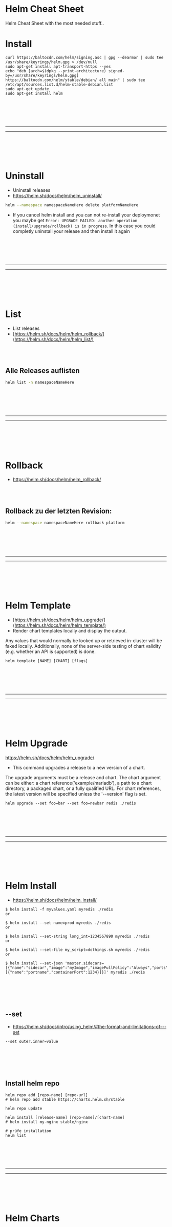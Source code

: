 # Helm Cheat Sheet
Helm Cheat Sheet with the most needed stuff..






# Install
```shell
curl https://baltocdn.com/helm/signing.asc | gpg --dearmor | sudo tee /usr/share/keyrings/helm.gpg > /dev/null
sudo apt-get install apt-transport-https --yes
echo "deb [arch=$(dpkg --print-architecture) signed-by=/usr/share/keyrings/helm.gpg] https://baltocdn.com/helm/stable/debian/ all main" | sudo tee /etc/apt/sources.list.d/helm-stable-debian.list
sudo apt-get update
sudo apt-get install helm
```















<br><br>
<br><br>
_________________________________________________
_________________________________________________
<br><br>
<br><br>


# Uninstall
- Uninstall releases
- https://helm.sh/docs/helm/helm_uninstall/
```bash
helm --namespace namespaceNameHere delete platformNameHere
```
- If you cancel helm install and you can not re-install your deploymonet you maybe get `Error: UPGRADE FAILED: another operation (install/upgrade/rollback) is in progress`. In this case you could completly uninstall your release and then install it again






























<br><br>
<br><br>
_________________________________________________
_________________________________________________
<br><br>
<br><br>


# List
- List releases
- [https://helm.sh/docs/helm/helm_rollback/](https://helm.sh/docs/helm/helm_list/)

<br><br>

## Alle Releases auflisten
```bash
helm list -n namespaceNameHere
```









<br><br>
<br><br>
_________________________________________________
_________________________________________________
<br><br>
<br><br>


# Rollback
- https://helm.sh/docs/helm/helm_rollback/

<br><br>

## Rollback zu der letzten Revision:
```bash
helm --namespace namespaceNameHere rollback platform
```







<br><br>
<br><br>
_________________________________________________
_________________________________________________
<br><br>
<br><br>


# Helm Template
- [https://helm.sh/docs/helm/helm_upgrade/](https://helm.sh/docs/helm/helm_template/)
- Render chart templates locally and display the output.

Any values that would normally be looked up or retrieved in-cluster will be faked locally. Additionally, none of the server-side testing of chart validity (e.g. whether an API is supported) is done.
```shell
helm template [NAME] [CHART] [flags]
```


































<br><br>
<br><br>
_________________________________________________
_________________________________________________
<br><br>
<br><br>


# Helm Upgrade
https://helm.sh/docs/helm/helm_upgrade/
- This command upgrades a release to a new version of a chart.

The upgrade arguments must be a release and chart. The chart argument can be either: a chart reference('example/mariadb'), a path to a chart directory, a packaged chart, or a fully qualified URL. For chart references, the latest version will be specified unless the '--version' flag is set.
```shell
helm upgrade --set foo=bar --set foo=newbar redis ./redis
```


















<br><br>
<br><br>
_________________________________________________
_________________________________________________
<br><br>
<br><br>

# Helm Install
- https://helm.sh/docs/helm/helm_install/
```shell
$ helm install -f myvalues.yaml myredis ./redis
or

$ helm install --set name=prod myredis ./redis
or

$ helm install --set-string long_int=1234567890 myredis ./redis
or

$ helm install --set-file my_script=dothings.sh myredis ./redis
or

$ helm install --set-json 'master.sidecars=[{"name":"sidecar","image":"myImage","imagePullPolicy":"Always","ports":[{"name":"portname","containerPort":1234}]}]' myredis ./redis

```






<br><br>
<br><br>


## --set
- https://helm.sh/docs/intro/using_helm/#the-format-and-limitations-of---set
```shell
--set outer.inner=value
```


<br><br>
<br><br>

## Install helm repo
```
helm repo add [repo-name] [repo-url]
# helm repo add stable https://charts.helm.sh/stable

helm repo update

helm install [release-name] [repo-name]/[chart-name]
# helm install my-nginx stable/nginx

# prüfe installation
helm list
```































<br><br>
<br><br>
_________________________________________________
_________________________________________________
<br><br>
<br><br>

# Helm Charts

<br><br>
<br><br>
<br><br>
<br><br>



## Hooks
- https://v2.helm.sh/docs/charts_hooks/
```
The following hooks are defined:

pre-install: Executes after templates are rendered, but before any resources are created in Kubernetes.
post-install: Executes after all resources are loaded into Kubernetes
pre-delete: Executes on a deletion request before any resources are deleted from Kubernetes.
post-delete: Executes on a deletion request after all of the release’s resources have been deleted.
pre-upgrade: Executes on an upgrade request after templates are rendered, but before any resources are loaded into Kubernetes (e.g. before a Kubernetes apply operation).
post-upgrade: Executes on an upgrade after all resources have been upgraded.
pre-rollback: Executes on a rollback request after templates are rendered, but before any resources have been rolled back.
post-rollback: Executes on a rollback request after all resources have been modified.
crd-install: Adds CRD resources before any other checks are run. This is used only on CRD definitions that are used by other manifests in the chart.
test-success: Executes when running helm test and expects the pod to return successfully (return code == 0).
test-failure: Executes when running helm test and expects the pod to fail (return code != 0).
```
```yaml
apiVersion: batch/v1
kind: Job
metadata:
  name: "{{ .Release.Name }}"
  labels:
    app.kubernetes.io/managed-by: {{ .Release.Service | quote }}
    app.kubernetes.io/instance: {{ .Release.Name | quote }}
    app.kubernetes.io/version: {{ .Chart.AppVersion }}
    helm.sh/chart: "{{ .Chart.Name }}-{{ .Chart.Version }}"
  annotations:
    # This is what defines this resource as a hook. Without this line, the
    # job is considered part of the release.
    "helm.sh/hook": post-install
    "helm.sh/hook-weight": "-5"
    "helm.sh/hook-delete-policy": hook-succeeded
spec:
  template:
    metadata:
      name: "{{ .Release.Name }}"
      labels:
        app.kubernetes.io/managed-by: {{ .Release.Service | quote }}
        app.kubernetes.io/instance: {{ .Release.Name | quote }}
        helm.sh/chart: "{{ .Chart.Name }}-{{ .Chart.Version }}"
    spec:
      restartPolicy: Never
      containers:
      - name: post-install-job
        image: "alpine:3.3"
        command: ["/bin/sleep","{{ default "10" .Values.sleepyTime }}"]
```

### Hooks weight
- Tiller sorts hooks by weight (assigning a weight of 0 by default) and by name for those hooks with the same weight in ascending order.
  - This means 0 will be executed first and 1 as next one. So you can create different files 
```
apiVersion: batch/v1
kind: Job
metadata:
  name: pre-deploy-hook-2
  annotations:
    "helm.sh/hook": pre-install,pre-upgrade
    "helm.sh/hook-weight": "1"
spec:
  template:
    spec:
      containers:
        - name: pre-deploy-container-2
          image: busybox
          command: ['sh', '-c', 'echo "Running second pre-deploy hook"; sleep 10']
      restartPolicy: Never
```









<br><br>
<br><br>
<br><br>
<br><br>


## Instances
```
abc_push: 
  hpa: 
    # enabling hpa disables 'replicas' field.
    enabled: true
    minReplicas: 1
    maxReplicas: 1

  resources:
    requests:
      memory: "250Mi"
      cpu: 100m
    limits:
      memory: "500Mi"
      cpu: 200m
```


<br><br>
<br><br>

## template Function
```
env:
  - name: 'APP_VERSION'
    value: {{ .Chart.AppVersion | squote }}
  - name: 'IMAGE_VERSION'
    value: {{ .Values.test_backend.version | squote }}
```


<br><br>
<br><br>


### toYaml

<br><br>
<br><br>

#### Use dashes
- {{ toYaml Values.jobs.update-es.resources | nindent 12 }} = error
- You can not import properties with dashes. As workaround you can use:
```yaml
{{- tpl (toYaml (index .Values "backup" "mongodb-data" "env")) . | nindent 12 }}

# Without templating
# {{ toYaml (index .Values "jobs" "update-es" "resources") | nindent 12 }}
```
- index is able to read properties with dashes
- tpl will resolve something like `{{ .Values.cluster }}-mongodb-data-bck`



















<br><br>
<br><br>
_________________________________________________
_________________________________________________
<br><br>
<br><br>

# Helm Charts Third Party



## MongoDB
<details><summary>Click to expand..</summary>
- You can see all available options inside of the values.yaml or by running `helm show values bitnami/mongodb`:
  - https://github.com/bitnami/charts/blob/main/bitnami/mongodb/values.yaml
    
  - For more details about the install process please check https://github.com/CyberT33N/helm-cheat-sheet/blob/main/README.md#helm-install 

- custom-values.yaml
```yaml
architecture: standalone

auth:
  rootUser: root
  rootPassword: test

persistence:
  size: 10Gi
  storageClass: standard

service:
  type: NodePort
  nodePorts:
    mongodb: 30644

## MongoDB(&reg;) pods' liveness probe. Evaluated as a template.
## ref: https://kubernetes.io/docs/concepts/workloads/pods/pod-lifecycle/#container-probes
## @param livenessProbe.enabled Enable livenessProbe
## @param livenessProbe.initialDelaySeconds Initial delay seconds for livenessProbe
## @param livenessProbe.periodSeconds Period seconds for livenessProbe
## @param livenessProbe.timeoutSeconds Timeout seconds for livenessProbe
## @param livenessProbe.failureThreshold Failure threshold for livenessProbe
## @param livenessProbe.successThreshold Success threshold for livenessProbe
##
# livenessProbe:
#   enabled: false
#   initialDelaySeconds: 30
#   periodSeconds: 1000
#   timeoutSeconds: 10
#   failureThreshold: 6
#   successThreshold: 1
## MongoDB(&reg;) pods' readiness probe. Evaluated as a template.
## ref: https://kubernetes.io/docs/concepts/workloads/pods/pod-lifecycle/#container-probes
## @param readinessProbe.enabled Enable readinessProbe
## @param readinessProbe.initialDelaySeconds Initial delay seconds for readinessProbe
## @param readinessProbe.periodSeconds Period seconds for readinessProbe
## @param readinessProbe.timeoutSeconds Timeout seconds for readinessProbe
## @param readinessProbe.failureThreshold Failure threshold for readinessProbe
## @param readinessProbe.successThreshold Success threshold for readinessProbe
##
# readinessProbe:
#   enabled: false
#   initialDelaySeconds: 5
#   periodSeconds: 1000
#   timeoutSeconds: 5
#   failureThreshold: 6
#   su
# service:
#   type: "NodePort"
#   nodePort: 30018ccessThreshold: 1
## Slow starting containers can be protected through startup probes
## Startup probes are available in Kubernetes version 1.16 and above
## ref: https://kubernetes.io/docs/tasks/configure-pod-container/configure-liveness-readiness-startup-probes/#define-startup-probes
## @param startupProbe.enabled Enable startupProbe
## @param startupProbe.initialDelaySeconds Initial delay seconds for startupProbe
## @param startupProbe.periodSeconds Period seconds for startupProbe
## @param startupProbe.timeoutSeconds Timeout seconds for startupProbe
## @param startupProbe.failureThreshold Failure threshold for startupProbe
## @param startupProbe.successThreshold Success threshold for startupProbe
##
# startupProbe:
#   enabled: false
#   initialDelaySeconds: 5
#   periodSeconds: 20
#   timeoutSeconds: 10
#   successThreshold: 1
#   failureThreshold: 30

# Minimum 900 cpu needed that timeout will not trigger
# 1250 cpu at limit is maybe too low because sometimes mongodb service will crash
# resources:
#   limits:
#     memory: "2048Mi"
#     cpu: "1500m"
#   requests:
#     memory: "1024Mi"
#     cpu: "900m"

# arbiter:
#   resources:
#     limits:
#       memory: "2048Mi"
#       cpu: "300m"
#     requests:
#       memory: "1024Mi"
#       cpu: "100m"
```

<br><br>
<br><br>

### Add repo
```shell
# Add bitnami repo
helm repo add bitnami https://charts.bitnami.com/bitnami

# Update helm repo
helm repo update

# Auflisten der verfügbaren Helm Chart Versionen
helm search repo bitnami/mongodb --versions
```

<br><br>
<br><br>

### Install Helm Chart
```shell
# This will download the mongodb helm chart to the folder ./mongodb/Chart
cd ~/Projects/minikube
mkdir -p ./mongodb/Chart

# 15.6.12 = MongoDB 7
helm pull bitnami/mongodb --version 15.6.12 --untar --untardir ./tmp
cp -r ./tmp/mongodb/* ./mongodb/Chart
rm -rf ./tmp

# Create custom-values.yaml
touch ./mongodb/custom-values.yaml

# Change context
kubectl config use-context minikube

# Install
helm install mongodb-dev ./mongodb/Chart --namespace dev -f ./mongodb/custom-values.yaml
```

<br><br>
<br><br>

### Upgrade Helm Chart
```shell
kubectl config use-context minikube
helm upgrade mongodb-dev ./mongodb/Chart --namespace dev -f ./mongodb/custom-values.yaml --atomic
```

### Delete Deployment
```shell
kubectl config use-context minikube
helm --namespace dev delete mongodb-dev
```
</details>









## Gitlab
<details><summary>Click to expand..</summary>
  
### Guides
- https://docs.gitlab.com/charts/development/minikube/

### Links
- https://gitlab.local.com/users/sign_in

<br><br>
<br><br>

### Hosts
- Add this to your `/etc/hosts` file. In your custom-values.yaml you can also add global.hosts.domain=192.168.49.2.nip.io
```shell
sudo gedit /etc/hosts

# ==== MINIKUBE ====
192.168.49.2 gitlab.local.com
```

<br><br>
<br><br>


### Add repo
```shell
# Add gitlab repo
helm repo add gitlab https://charts.gitlab.io/

# Update helm repo
helm repo update

# Auflisten der verfügbaren Helm Chart Versionen
helm search repo gitlab --versions
```

<br><br>
<br><br>

### Install Helm Chart
```shell
# This will download the gitlab helm chart to the folder ./gitlab/Chart
cd ~/Projects/minikube
mkdir -p ./gitlab/Chart

helm pull gitlab/gitlab --version 8.1.2  --untar --untardir ./tmp
cp -r ./tmp/gitlab/* ./gitlab/Chart
rm -rf ./tmp

# Create custom-values.yaml
touch ./gitlab/custom-values.yaml

# Change context
kubectl config use-context minikube

# if ! kubectl get secret -n dev gitlab-root-password-custom >/dev/null 2>&1; then
#      kubectl create secret -n dev generic gitlab-root-password-custom --from-literal='password=test'
# fi

helm install gitlab-dev ./gitlab/Chart --namespace dev -f ./gitlab/custom-values.yaml

# Wait until gitlab UI is ready..
until kubectl get pods --namespace dev | grep gitlab-dev-webservice-default | grep Running | grep 2/2
do
    echo "Wait for healthy gitlab-dev-webservice-default Pods..."
    sleep 10
done
echo "Gitlab UI is ready.."
sleep 10

# Create cert
openssl s_client -showcerts -connect gitlab.local.com:443 -servername gitlab.local.com < /dev/null 2>/dev/null | openssl x509 -outform PEM > ./gitlab/gitlab.local.com.crt

if kubectl get secret -n dev gitlab-cert-self >/dev/null 2>&1; then
    kubectl delete secret -n dev gitlab-cert-self
fi

kubectl create secret generic gitlab-cert-self \
--namespace dev \
--from-file=./gitlab/gitlab.local.com.crt

NAMESPACE="dev"
POD_NAME=$(kubectl get pods -n dev | grep gitlab-dev-toolbox | awk '{print $1}')

# Prüfen, ob der Pod-Name gefunden wurde
if [ -z "$POD_NAME" ]; then
  echo "Kein Pod mit dem Namen 'gitlab-dev-toolbox' gefunden."
  exit 1
fi

# Befehl im Pod ausführen
kubectl exec -it $POD_NAME -n $NAMESPACE -- bash -c "gitlab-rails runner \"user = User.find_by(username: 'root'); user.password = 'test'; user.password_confirmation = 'test'; user.save!\""
```
     - If you get error `download failed after attempts=6: net/http: TLS handshake timeout` in your gitlab-runner deployment try:
     ```shell
     unset all_proxy
     ```

<br><br>

### Upgrade Helm Chart
```shell
kubectl config use-context minikube
helm upgrade gitlab-dev ./gitlab/Chart --namespace dev -f ./gitlab/custom-values.yaml --atomic
```

<br><br>

### Delete Deployment
```shell
kubectl config use-context minikube
helm --namespace dev delete gitlab-dev
```

<br><br>

### Retrieve IP addresses
```shell
kubectl get ingress -lrelease=gitlab-dev -n dev
```

<br><br>

<br><br>

### Change password

<br><br>

#### Method #1 - UI
- You can access the GitLab instance by visiting the domain specified, https://gitlab.192.168.99.100.nip.io is used in these examples. If you manually created the secret for initial root password, you can use that to sign in as root user. If not, GitLab automatically created a random password for the root user. This can be extracted by the following command (replace <name> by name of the release - which is gitlab if you used the command above). 
```shell
kubectl get -n dev secret gitlab-dev-gitlab-initial-root-password -ojsonpath='{.data.password}' | base64 --decode ; echo
```
- You can change the password by sign in > right click on your avater > edit > password

<br><br>

#### Method #2 - gitlab-rails
- Use gitlab-rails. The pod gitlab-dev-toolbox is able to dit
```shell
kubectl create secret generic gitlab-cert-self \
--namespace dev \
--from-file=./gitlab/gitlab.local.com.crt

NAMESPACE="dev"
POD_NAME=$(kubectl get pods -n dev | grep gitlab-dev-toolbox | awk '{print $1}')

# Prüfen, ob der Pod-Name gefunden wurde
if [ -z "$POD_NAME" ]; then
  echo "Kein Pod mit dem Namen 'gitlab-dev-toolbox' gefunden."
  exit 1
fi

# Befehl im Pod ausführen
kubectl exec -it $POD_NAME -n $NAMESPACE -- bash -c "gitlab-rails runner \"user = User.find_by(username: 'root'); user.password = 'passwordHere'; user.password_confirmation = 'passwordHere'; user.save!\""
```

<br><br>

#### Method 3 - Helm chart (Not tested)
You create a secret and set it to your custom-values.yaml like we did in this guide
```shell
kubectl create secret -n dev generic gitlab-root-password-custom --from-literal='password=test'

```
```yaml
# initialRootPassword:
#   secret: gitlab-root-password-custom
#   key: password

```
<br><br>

### Check ingress object
```shell
kubectl describe ingress gitlab-dev-webservice-default -n dev
```

<br><br>

### Git
- Git is available over port 32022. Check this guide for how to to create and to add SSH Key (https://github.com/CyberT33N/git-cheat-sheet/blob/main/README.md#ssh)
  - Then after this you run `ssh-add ~/.ssh/github/id_ecdsa` and then after this:
```shell
git remote add gitlabInternal ssh://git@gitlab.local.com:32022/websites/anyTest.git

```

</details>

